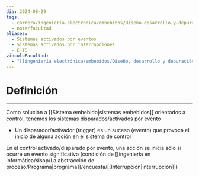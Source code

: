 ```yaml
---
dia: 2024-08-29
tags:
  - carrera/ingeniería-electrónica/embebidos/Diseño-desarrollo-y-depuración
  - nota/facultad
aliases:
  - Sistemas activados por eventos
  - Sistemas activados por interrupciones
  - E-TS
vinculoFacultad:
  - "[[ingeniería electrónica/embebidos/Diseño, desarrollo y depuración/Resumen.md]]"
---
```

# Definición
---
Como solución a [[Sistema embebido|sistemas embebidos]] orientados a control, tenemos los sistemas disparados/activados por evento
* Un disparador/activador (trigger) es un suceso (evento) que provoca el inicio de alguna acción en el sistema de control

En el control activado/disparado por evento, una acción se inicia sólo si ocurre un evento significativo (condición de [[ingeniería en informática/sisop/La abstracción de proceso/Programa|programa]]/encuesta/[[Interrupción|interrupción]])